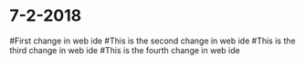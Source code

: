 # 7-2-2018
#First change in web ide
#This is the second change in web ide
#This is the third change in web ide
#This is the fourth change in web ide
